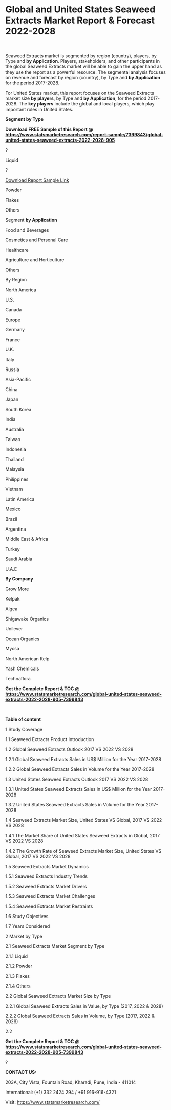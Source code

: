 <h1>Global and United States Seaweed Extracts Market Report & Forecast 2022-2028</h1><br/><p>Seaweed Extracts market is segmented by region (country), players, by Type and <strong>by Application</strong>. Players, stakeholders, and other participants in the global Seaweed Extracts market will be able to gain the upper hand as they use the report as a powerful resource. The segmental analysis focuses on revenue and forecast by region (country), by Type and <strong>by Application</strong> for the period 2017-2028.</p>
 
 
 
 <p>For United States market, this report focuses on the Seaweed Extracts market size <strong>by players</strong>, by Type and <strong>by Application</strong>, for the period 2017-2028. The <strong>key players</strong> include the global and local players, which play important roles in United States.</p>
 
 
 
 <p><strong>Segment by Type</strong></p>
 
 
 
 <div><b>Download FREE Sample of this Report @ <a href="https://www.statsmarketresearch.com/download-free-sample/7399843/global-united-states-seaweed-extracts-2022-2028-905">https://www.statsmarketresearch.com/report-sample/7399843/global-united-states-seaweed-extracts-2022-2028-905</a></b></div>
 
 
 
 <p>? </p>
 
 
 
 <p>Liquid</p>
 
 
 
 <p>? </p>
 
 
 
 <p><a href="https://www.statsmarketresearch.com/download-free-sample/7399843/global-united-states-seaweed-extracts-2022-2028-905">Download Report Sample Link</a></p>
 
 
 
 <p>Powder</p>
 
 
 
 <p>Flakes</p>
 
 
 
 <p>Others</p>
 
 
 
 <p>Segment <strong>by Application</strong></p>
 
 
 
 <p>Food and Beverages</p>
 
 
 
 <p>Cosmetics and Personal Care</p>
 
 
 
 <p>Healthcare</p>
 
 
 
 <p>Agriculture and Horticulture</p>
 
 
 
 <p>Others</p>
 
 
 
 <p>By Region</p>
 
 
 
 <p>North America</p>
 
 
 
 <p>U.S.</p>
 
 
 
 <p>Canada</p>
 
 
 
 <p>Europe</p>
 
 
 
 <p>Germany</p>
 
 
 
 <p>France</p>
 
 
 
 <p>U.K.</p>
 
 
 
 <p>Italy</p>
 
 
 
 <p>Russia</p>
 
 
 
 <p>Asia-Pacific</p>
 
 
 
 <p>China</p>
 
 
 
 <p>Japan</p>
 
 
 
 <p>South Korea</p>
 
 
 
 <p>India</p>
 
 
 
 <p>Australia</p>
 
 
 
 <p>Taiwan</p>
 
 
 
 <p>Indonesia</p>
 
 
 
 <p>Thailand</p>
 
 
 
 <p>Malaysia</p>
 
 
 
 <p>Philippines</p>
 
 
 
 <p>Vietnam</p>
 
 
 
 <p>Latin America</p>
 
 
 
 <p>Mexico</p>
 
 
 
 <p>Brazil</p>
 
 
 
 <p>Argentina</p>
 
 
 
 <p>Middle East & Africa</p>
 
 
 
 <p>Turkey</p>
 
 
 
 <p>Saudi Arabia</p>
 
 
 
 <p>U.A.E</p>
 
 
 
 <p><strong>By Company</strong></p>
 
 
 
 <p>Grow More</p>
 
 
 
 <p>Kelpak</p>
 
 
 
 <p>Algea</p>
 
 
 
 <p>Shigawake Organics</p>
 
 
 
 <p>Unilever</p>
 
 
 
 <p>Ocean Organics</p>
 
 
 
 <p>Mycsa</p>
 
 
 
 <p>North American Kelp</p>
 
 
 
 <p>Yash Chemicals</p>
 
 
 
 <p>Technaflora</p>
 
 
 
 <div><b>Get the Complete Report & TOC @ <a href="https://www.statsmarketresearch.com/global-united-states-seaweed-extracts-2022-2028-905-7399843">https://www.statsmarketresearch.com/global-united-states-seaweed-extracts-2022-2028-905-7399843</a></b></div>
 
 
 
 <p><br />
 
 <b>Table of content</b></p>
 
 
 
 <p>1 Study Coverage<br />
 
 1.1 Seaweed Extracts Product Introduction<br />
 
 1.2 Global Seaweed Extracts Outlook 2017 VS 2022 VS 2028<br />
 
 1.2.1 Global Seaweed Extracts Sales in US$ Million for the Year 2017-2028<br />
 
 1.2.2 Global Seaweed Extracts Sales in Volume for the Year 2017-2028<br />
 
 1.3 United States Seaweed Extracts Outlook 2017 VS 2022 VS 2028<br />
 
 1.3.1 United States Seaweed Extracts Sales in US$ Million for the Year 2017-2028<br />
 
 1.3.2 United States Seaweed Extracts Sales in Volume for the Year 2017-2028<br />
 
 1.4 Seaweed Extracts Market Size, United States VS Global, 2017 VS 2022 VS 2028<br />
 
 1.4.1 The Market Share of United States Seaweed Extracts in Global, 2017 VS 2022 VS 2028<br />
 
 1.4.2 The Growth Rate of Seaweed Extracts Market Size, United States VS Global, 2017 VS 2022 VS 2028<br />
 
 1.5 Seaweed Extracts Market Dynamics<br />
 
 1.5.1 Seaweed Extracts Industry Trends<br />
 
 1.5.2 Seaweed Extracts Market Drivers<br />
 
 1.5.3 Seaweed Extracts Market Challenges<br />
 
 1.5.4 Seaweed Extracts Market Restraints<br />
 
 1.6 Study Objectives<br />
 
 1.7 Years Considered<br />
 
 2 Market by Type<br />
 
 2.1 Seaweed Extracts Market Segment by Type<br />
 
 2.1.1 Liquid<br />
 
 2.1.2 Powder<br />
 
 2.1.3 Flakes<br />
 
 2.1.4 Others<br />
 
 2.2 Global Seaweed Extracts Market Size by Type<br />
 
 2.2.1 Global Seaweed Extracts Sales in Value, by Type (2017, 2022 & 2028)<br />
 
 2.2.2 Global Seaweed Extracts Sales in Volume, by Type (2017, 2022 & 2028)<br />
 
 2.2</p>
 
 
 
 <div><b>Get the Complete Report & TOC @ <a href="https://www.statsmarketresearch.com/global-united-states-seaweed-extracts-2022-2028-905-7399843">https://www.statsmarketresearch.com/global-united-states-seaweed-extracts-2022-2028-905-7399843</a></b></div>
 
 
 
 <p>? </p>
 
 
 
 <p><b>CONTACT US:</b><br />
 
 203A, City Vista, Fountain Road, Kharadi, Pune, India - 411014<br />
 
 International: (+1) 332 2424 294 / +91 916-916-4321<br />
 
 Visit: <a href="https://www.statsmarketresearch.com/">https://www.statsmarketresearch.com/</a></p>